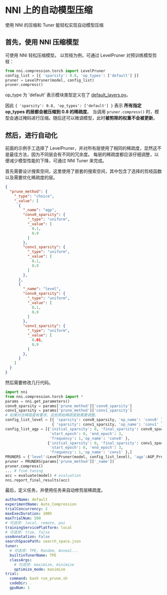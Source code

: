 # NNI 上的自动模型压缩

使用 NNI 的压缩和 Tuner 能轻松实现自动模型压缩

## 首先，使用 NNI 压缩模型

可使用 NNI 轻松压缩模型。 以剪枝为例，可通过 LevelPruner 对预训练模型剪枝：

```python
from nni.compression.torch import LevelPruner
config_list = [{ 'sparsity': 0.8, 'op_types': ['default'] }]
pruner = LevelPruner(model, config_list)
pruner.compress()
```

op_type 为 'default' 表示模块类型定义在了 [default_layers.py](https://github.com/microsoft/nni/blob/master/src/sdk/pynni/nni/compression/torch/default_layers.py)。

因此 `{ 'sparsity': 0.8, 'op_types': ['default'] }` 表示 **所有指定 op_types 的层都会被压缩到 0.8 的稀疏度**。 当调用 `pruner.compress()` 时，模型会通过掩码进行压缩。随后还可以微调模型，此时**被剪除的权重不会被更新**。

## 然后，进行自动化

前面的示例手工选择了 LevelPruner，并对所有层使用了相同的稀疏度，显然这不是最佳方法，因为不同层会有不同的冗余度。 每层的稀疏度都应该仔细调整，以便减少模型性能的下降，可通过 NNI Tuner 来完成。

首先需要设计搜索空间，这里使用了嵌套的搜索空间，其中包含了选择的剪枝函数以及需要优化稀疏度的层。

```json
{
  "prune_method": {
    "_type": "choice",
    "_value": [
      {
        "_name": "agp",
        "conv0_sparsity": {
          "_type": "uniform",
          "_value": [
            0.1,
            0.9
          ]
        },
        "conv1_sparsity": {
          "_type": "uniform",
          "_value": [
            0.1,
            0.9
          ]
        },
      },
      {
        "_name": "level",
        "conv0_sparsity": {
          "_type": "uniform",
          "_value": [
            0.1,
            0.9
          ]
        },
        "conv1_sparsity": {
          "_type": "uniform",
          "_value": [
            0.01,
            0.9
          ]
        },
      }
    ]
  }
}
```

然后需要修改几行代码。

```python
import nni
from nni.compression.torch import *
params = nni.get_parameters()
conv0_sparsity = params['prune_method']['conv0_sparsity']
conv1_sparsity = params['prune_method']['conv1_sparsity']
# 如果对总稀疏度有要求，这些原始稀疏度就需要调整。
config_list_level = [{ 'sparsity': conv0_sparsity, 'op_name': 'conv0' },
                     { 'sparsity': conv1_sparsity, 'op_name': 'conv1' }]
config_list_agp = [{'initial_sparsity': 0, 'final_sparsity': conv0_sparsity,
                    'start_epoch': 0, 'end_epoch': 3,
                    'frequency': 1,'op_name': 'conv0' },
                   {'initial_sparsity': 0, 'final_sparsity': conv1_sparsity,
                    'start_epoch': 0, 'end_epoch': 3,
                    'frequency': 1,'op_name': 'conv1' },]
PRUNERS = {'level':LevelPruner(model, config_list_level), 'agp':AGP_Pruner(model, config_list_agp)}
pruner = PRUNERS(params['prune_method']['_name'])
pruner.compress()
... # fine tuning
acc = evaluate(model) # evaluation
nni.report_final_results(acc)
```

最后，定义任务，并使用任务来自动修剪层稀疏度。

```yaml
authorName: default
experimentName: Auto_Compression
trialConcurrency: 2
maxExecDuration: 100h
maxTrialNum: 500
# 可选项: local, remote, pai
trainingServicePlatform: local
# 可选项: true, false
useAnnotation: False
searchSpacePath: search_space.json
tuner:
  # 可选项: TPE, Random, Anneal...
  builtinTunerName: TPE
  classArgs:
    # 可选项: maximize, minimize
    optimize_mode: maximize
trial:
  command: bash run_prune.sh
  codeDir: .
  gpuNum: 1

```

